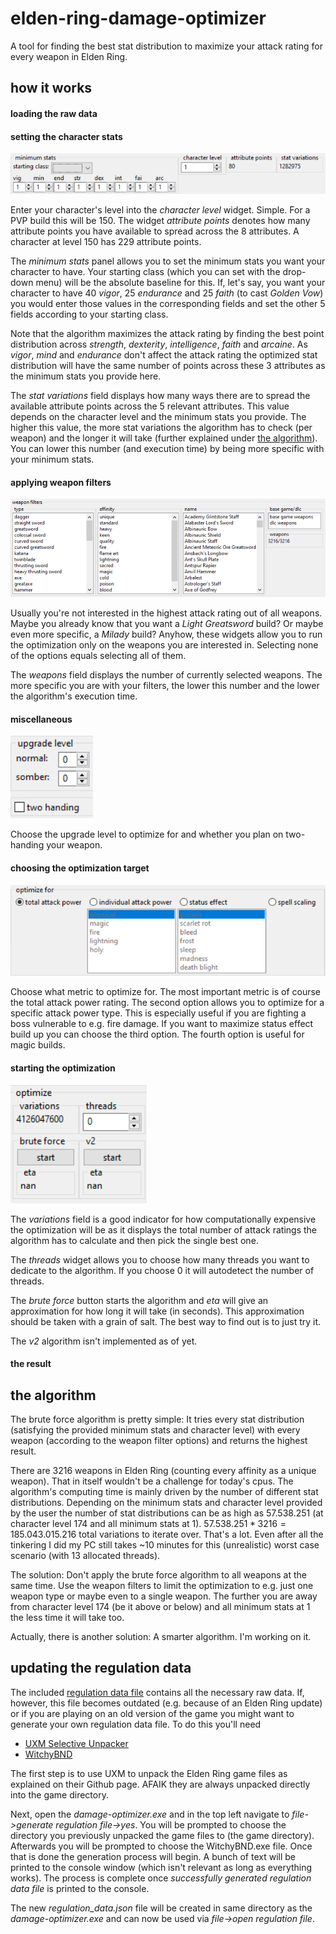 # elden-ring-damage-optimizer
A tool for finding the best stat distribution to maximize your attack rating for every weapon in Elden Ring.

## how it works
#### loading the raw data

#### setting the character stats
![character stats](images/character_stats.png)

Enter your character's level into the *character level* widget. Simple. For a PVP build this will be 150. The widget *attribute points* denotes how many attribute points you have available to spread across the 8 attributes. A character at level 150 has 229 attribute points.

The *minimum stats* panel allows you to set the minimum stats you want your character to have. Your starting class (which you can set with the drop-down menu) will be the absolute baseline for this. If, let's say, you want your character to have 40 *vigor*, 25 *endurance* and 25 *faith* (to cast *Golden Vow*) you would enter those values in the corresponding fields and set the other 5 fields according to your starting class.

Note that the algorithm maximizes the attack rating by finding the best point distribution across *strength*, *dexterity*, *intelligence*, *faith* and *arcaine*. As *vigor*, *mind* and *endurance* don't affect the attack rating the optimized stat distribution will have the same number of points across these 3 attributes as the minimum stats you provide here.

The *stat variations* field displays how many ways there are to spread the available attribute points across the 5 relevant attributes. This value depends on the character level and the minimum stats you provide. The higher this value, the more stat variations the algorithm has to check (per weapon) and the longer it will take (further explained under [the algorithm](#the-algorithm)). You can lower this number (and execution time) by being more specific with your minimum stats.
#### applying weapon filters
![weapon filters](images/weapon_filters.png)

Usually you're not interested in the highest attack rating out of all weapons. Maybe you already know that you want a *Light Greatsword* build? Or maybe even more specific, a *Milady* build? Anyhow, these widgets allow you to run the optimization only on the weapons you are interested in. Selecting none of the options equals selecting all of them.

The *weapons* field displays the number of currently selected weapons. The more specific you are with your filters, the lower this number and the lower the algorithm's execution time.
#### miscellaneous
![misc](images/misc.png)

Choose the upgrade level to optimize for and whether you plan on two-handing your weapon.
#### choosing the optimization target
![optimization target](images/optimization_target.png)

Choose what metric to optimize for. The most important metric is of course the total attack power rating. The second option allows you to optimize for a specific attack power type. This is especially useful if you are fighting a boss vulnerable to e.g. fire damage. If you want to maximize status effect build up you can choose the third option. The fourth option is useful for magic builds.
#### starting the optimization
![optimization target](images/start_the_optimization.png)

The *variations* field is a good indicator for how computationally expensive the optimization will be as it displays the total number of attack ratings the algorithm has to calculate and then pick the single best one.

The *threads* widget allows you to choose how many threads you want to dedicate to  the algorithm. If you choose 0 it will autodetect the number of threads.

The *brute force* button starts the algorithm and *eta* will give an approximation for how long it will take (in seconds). This approximation should be taken with a grain of salt. The best way to find out is to just try it.

The *v2* algorithm isn't implemented as of yet.
#### the result

## the algorithm
The brute force algorithm is pretty simple: It tries every stat distribution (satisfying the provided minimum stats and character level) with every weapon (according to the weapon filter options) and returns the highest result.

There are 3216 weapons in Elden Ring (counting every affinity as a unique weapon). That in itself wouldn't be a challenge for today's cpus. The algorithm's computing time is mainly driven by the number of different stat distributions. Depending on the minimum stats and character level provided by the user the number of stat distributions can be as high as 57.538.251 (at character level 174 and all minimum stats at 1). $57.538.251 * 3216 = 185.043.015.216$ total variations to iterate over. That's a lot. Even after all the tinkering I did my PC still takes ~10 minutes for this (unrealistic) worst case scenario (with 13 allocated threads).

The solution: Don't apply the brute force algorithm to all weapons at the same time. Use the weapon filters to limit the optimization to e.g. just one weapon type or maybe even to a single weapon. The further you are away from character level 174 (be it above or below) and all minimum stats at 1 the less time it will take too.

Actually, there is another solution: A smarter algorithm. I'm working on it.
## updating the regulation data
The included [regulation data file](new_regulation_data.json) contains all the necessary raw data. If, however, this file becomes outdated (e.g. because of an Elden Ring update) or if you are playing on an old version of the game you might want to generate your own regulation data file. To do this you'll need
- [UXM Selective Unpacker](https://github.com/Nordgaren/UXM-Selective-Unpack)
- [WitchyBND](https://github.com/ividyon/WitchyBND)

The first step is to use UXM to unpack the Elden Ring game files as explained on their Github page. AFAIK they are always unpacked directly into the game directory.

Next, open the *damage-optimizer.exe* and in the top left navigate to *file->generate regulation file->yes*. You will be prompted to choose the directory you previously unpacked the game files to (the game directory). Afterwards you will be prompted to choose the WitchyBND.exe file. Once that is done the generation process will begin. A bunch of text will be printed to the console window (which isn't relevant as long as everything works). The process is complete once *successfully generated regulation data file* is printed to the console.

The new *regulation_data.json* file will be created in same directory as the *damage-optimizer.exe* and can now be used via *file->open regulation file*.
